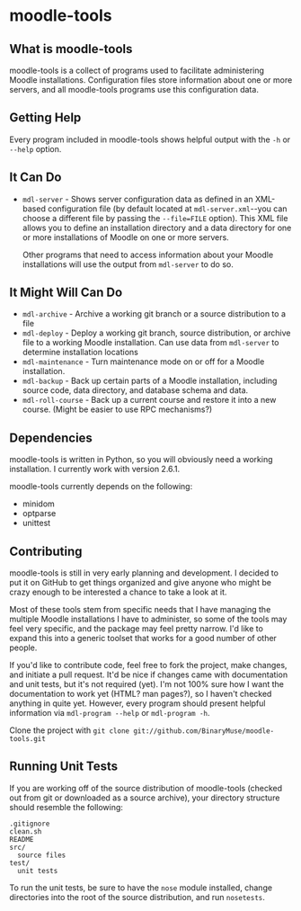 moodle-tools
============

What is moodle-tools
--------------------

moodle-tools is a collect of programs used to facilitate administering Moodle
installations. Configuration files store information about one or more
servers, and all moodle-tools programs use this configuration data.

Getting Help
------------

Every program included in moodle-tools shows helpful output with the `-h` or
`--help` option.

It Can Do
---------

*   `mdl-server` - Shows server configuration data as defined in an XML-based
    configuration file (by default located at `mdl-server.xml`--you can
    choose a different file by passing the `--file=FILE` option). This XML
    file allows you to define an installation directory and a data directory
    for one or more installations of Moodle on one or more servers.
    
    Other programs that need to access information about your Moodle
    installations will use the output from `mdl-server` to do so.

It Might Will Can Do
--------------------

*   `mdl-archive` - Archive a working git branch or a source distribution
    to a file
*   `mdl-deploy` - Deploy a working git branch, source distribution, or
    archive file to a working Moodle installation. Can use data from
    `mdl-server` to determine installation locations
*   `mdl-maintenance` - Turn maintenance mode on or off for a Moodle
    installation.
*   `mdl-backup` - Back up certain parts of a Moodle installation, including
    source code, data directory, and database schema and data.
*   `mdl-roll-course` - Back up a current course and restore it into a new
    course. (Might be easier to use RPC mechanisms?)

Dependencies
------------

moodle-tools is written in Python, so you will obviously need a working
installation. I currently work with version 2.6.1.

moodle-tools currently depends on the following:

*   minidom
*   optparse
*   unittest

Contributing
------------

moodle-tools is still in very early planning and development. I decided to
put it on GitHub to get things organized and give anyone who might be crazy
enough to be interested a chance to take a look at it.

Most of these tools stem from specific needs that I have managing the
multiple Moodle installations I have to administer, so some of the tools may
feel very specific, and the package may feel pretty narrow. I'd like to
expand this into a generic toolset that works for a good number of other people.

If you'd like to contribute code, feel free to fork the project, make changes,
and initiate a pull request. It'd be nice if changes came with documentation
and unit tests, but it's not required (yet). I'm not 100% sure how I want
the documentation to work yet (HTML? man pages?), so I haven't checked anything
in quite yet. However, every program should present helpful information
via `mdl-program --help` or `mdl-program -h`.

Clone the project with `git clone git://github.com/BinaryMuse/moodle-tools.git`

Running Unit Tests
------------------

If you are working off of the source distribution of moodle-tools (checked
out from git or downloaded as a source archive), your directory structure
should resemble the following:

    .gitignore
    clean.sh
    README
    src/
      source files
    test/
      unit tests

To run the unit tests, be sure to have the `nose` module installed, change
directories into the root of the source distribution, and run `nosetests`.
